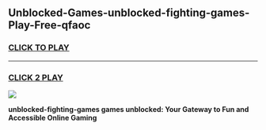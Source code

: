 
## Unblocked-Games-unblocked-fighting-games-Play-Free-qfaoc
<h3>
<a href="https://premium76.site?title=unblocked-fighting-games&ref=18A">CLICK TO PLAY</a></h3>
<hr>

<h3>
<a href="https://premium76.site?title=unblocked-fighting-games&ref=18A">CLICK 2 PLAY</a>
  
</h3>

<a href="https://premium76.site?title=unblocked-fighting-games&ref=18A"><img src="https://clearcache.store/games.png"></a>


**unblocked-fighting-games games unblocked: Your Gateway to Fun and Accessible Online Gaming**
